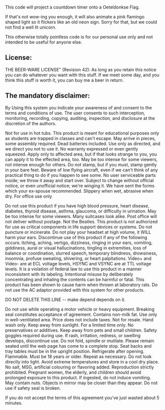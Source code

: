 

This code will project a countdown timer onto a Oeteldonkse Flag.

If that's not wow-ing you enough, it will also animate a pink flamingo shaped light so it flickers like an old neon sign.
Sorry for that, but we could not find a well lit unicorn.

This otherwise totally pointless code is for our personal use only and not intended to be useful for anyone else.

## License: ##

THE BEER-WARE LICENSE" (Revision 42):
As long as you retain this notice you can do whatever you want with this
stuff. If we meet some day, and you think this stuff is worth it,
you can buy me a beer in return.


## The mandatory disclaimer: ##

By Using this system you indicate your awareness of and consent to the terms and conditions of use.
The user consents to such interception, monitoring, recording, copying, auditing,  inspection,
and disclosure at the discretion of the authors.

Not for use in hot tubs. This product is meant for educational purposes only as students are trapped in classes and can't escape. May arrive in pieces, some assembly required. Dead batteries included. Use only as directed, and we direct you not to use it. No warranty expressed or even gently squeezed. Apply only to affected area, but if that looks strange to you, you can apply it to the effected area, too. May be too intense for some viewers, not intense enough for others. Do not stamp, but if you must, stamp gently in your bare feet. Beware of low flying aircraft, even if we can't think of any practical thing to do if you happen to see some. No user serviceable parts inside; we throw it away and start over. Subject to change without official notice, or even unofficial notice; we're winging it. We have sent the forms which your ex-spouse recommended. Slippery when wet, abrasive when dry. For office use only

Do not use this product if you have high blood pressure, heart disease, diabetes, thyroid disease,
asthma, glaucoma, or difficulty in urination. May be too intense for some viewers. Many suitcases look alike. Post office will not deliver without postage. Not the Beatles. This  product is not authorized for use as critical components in life support devices or systems. Do not puncture or incinerate. Do not play your headset at high volume, it WILL harm your ears. Discontinue use of this product if any of the following occurs: itching, aching, vertigo, dizziness, ringing in your ears, vomiting, giddiness, aural or visual hallucinations, tingling in extremities, loss of balance or coordination, slurred speech, temporary blindness, drowsiness, insomnia, profuse sweating, shivering, or heart palpitations. Video+ and Video- are at ECL voltage levels, HSYNC and VSYNC are at TTL voltage levels. It is a violation of federal law to use this product in a manner inconsistent with its labeling. Intentional misuse by deliberately concentrating and inhaling the contents can be harmful or fatal. This product has been shown to cause harm when thrown at laboratory rats. Do not use the AC adaptor provided with this system for other products.

 DO NOT DELETE THIS LINE -- make depend depends on it.

Do not use while operating a motor vehicle or heavy equipment. Breaking seal constitutes acceptance of agreement. Contains non-milk fat. Use only in well-ventilated area. Price does not include taxes. Not for resale. Hand wash only. Keep away from sunlight. For a limited time only. No preservatives or additives. Keep away from pets and small children. Safety goggles required during use. If rash, irritation, redness, or swelling develops, discontinue use. Do not fold, spindle or mutilate. Please remain seated until the web page has come to a complete stop. Seat backs and tray tables must be in the upright position. Refrigerate after opening. Flammable. Must be 18 years or older. Repeat as necessary. Do not look directly into light. Avoid extreme temperatures and store in a cool dry place. No salt, MSG, artificial colouring or flavoring added. Reproduction strictly prohibited.
Pregnant women, the elderly, and children should avoid prolonged exposure to this product. If ingested, do not induce vomiting. May contain nuts. Objects in mirror may be closer than they appear. Do not use if safety seal is broken.

If you do not accept the terms of this agreement you've just wasted about 5 minutes.
